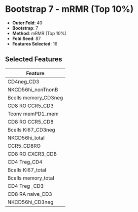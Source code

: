 # Bootstrap 7 - mRMR (Top 10%)

- **Outer Fold**: 40
- **Bootstrap**: 7
- **Method**: mRMR (Top 10%)
- **Fold Seed**: 87
- **Features Selected**: 16

## Selected Features

| Feature |
|---------|
| CD4neg_CD3 |
| NKCD56hi_nonTnonB |
| Bcells memory_CD3neg |
| CD8 RO CCR5_CD3 |
| Tconv memPD1_mem |
| CD8 RO CCR5_CD8 |
| Bcells Ki67_CD3neg |
| NKCD56hi_total |
| CCR5_CD8RO |
| CD8 RO CXCR3_CD8 |
| CD4 Treg_CD4 |
| Bcells Ki67_total |
| Bcells memory_total |
| CD4 Treg _CD3 |
| CD8 RA naive_CD3 |
| NKCD56hi_CD3neg |
